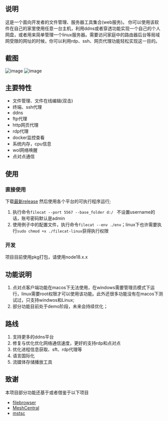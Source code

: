 ## 说明
这是一个面向开发者的文件管理、服务器工具集合(web服务)。
你可以使用该软件在自己的家里使用任意一台主机，利用ddns或者穿透功能实现一个自己的个人网盘，或者用来简单管理一个linux服务器。需要访问家庭中的路由器后台等局域网受限的网址的时候，你可以利用rdp、ssh、网页代理功能轻松实现这一目的。
## 截图
![image](https://github.com/user-attachments/assets/98a77c5f-e6f8-44ee-a136-f6fc5c0be459)
![image](https://github.com/xiaobaidadada/filecat/assets/61794688/97c630c5-6c0f-48d2-9a67-20b2ff86eae9)
## 主要特性
-  文件管理、文件在线编辑(双击)
- 终端、ssh代理
- ddns
- ftp代理
- http网页代理
- rdp代理
- docker监控查看
- 系统内存，cpu信息
- wol网络唤醒
- 点对点通信
## 使用
### 直接使用
下载[最新release](https://github.com/xiaobaidadada/filecat/releases)
然后使用各个平台的可执行程序运行;
1. 执行命令`filecat --port 5567 --base_folder d:/ `  不设置username的话，账号密码默认是admin
2. 使用例子中的配置文件，执行命令`filecat --env ./env`；linux下也许需要执行`sudo chmod +x ./filecat-linux`获得执行权限
### 开发
项目目前使用pkg打包，请使用node18.x.x
## 功能说明
1. 点对点客户端功能在macos下无法使用，在windows需要管理员模式下运行，linux需要root权限才可以使用该功能。此外还很多功能没有在macos下测试过，只支持windwos和Linux;
2. 部分功能目前处于demo阶段，未来会持续优化；
## 路线
1. 支持更多的ddns平台
2. 修复与优化优化网络通信速度，更好的支持rdp和点对点
3. 优化进程信息获取、sft、rdp代理等
4. 语言国际化
3. 流媒体存储播放工具
## 致谢
本项目部分功能还基于或者借鉴于以下项目
- [filebrowser](https://github.com/filebrowser/filebrowser)
- [MeshCentral](https://github.com/Ylianst/MeshCentral)
- [mstsc](https://github.com/citronneur/mstsc.js)
